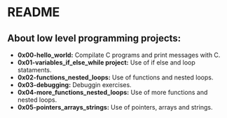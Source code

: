 # README

## About low level programming projects:

- **0x00-hello_world:** Compilate C programs and print messages with C.
- **0x01-variables_if_else_while project:** Use of if else and loop stataments.
- **0x02-functions_nested_loops:** Use of functions and nested loops.
- **0x03-debugging:** Debuggin exercises.
- **0x04-more_functions_nested_loops:** Use of more functions and nested loops.
- **0x05-pointers_arrays_strings:** Use of pointers, arrays and strings.